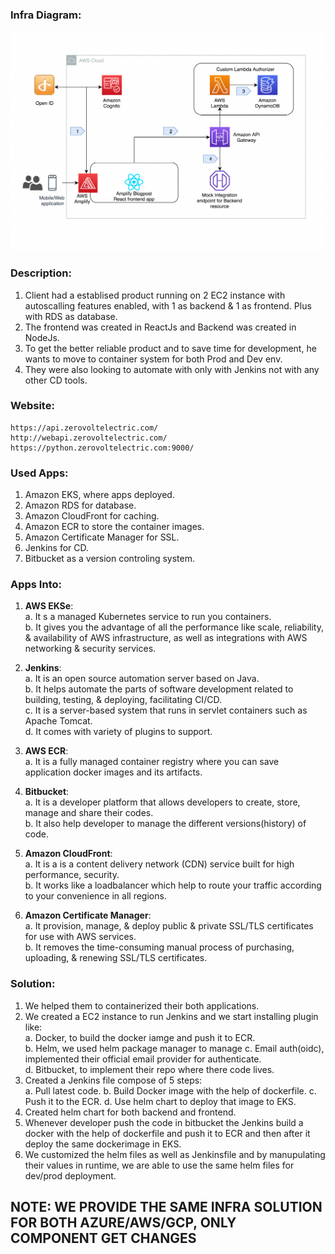 ### Infra Diagram:
![Screenshot](arch.png)

### Description:
1. Client had a establised product running on 2 EC2 instance with autoscalling features enabled, with 1 as backend & 1 as frontend. Plus with RDS as database.
2. The frontend was created in ReactJs and Backend was created in NodeJs.
3. To get the better reliable product and to save time for development, he wants to move to container system for both Prod and Dev env.
4. They were also looking to automate with only with Jenkins not with any other CD tools.

### Website: 
``````
https://api.zerovoltelectric.com/
http://webapi.zerovoltelectric.com/
https://python.zerovoltelectric.com:9000/
``````

### Used Apps:
1. Amazon EKS, where apps deployed.
2. Amazon RDS for database.
3. Amazon CloudFront for caching.
4. Amazon ECR to store the container images.
5. Amazon Certificate Manager for SSL.
6. Jenkins for CD.
7. Bitbucket as a version controling system.

### Apps Into:
1. **AWS EKSe**:<br/>
        a. It s a managed Kubernetes service to run you containers.<br/>
        b. It gives you the advantage of all the performance like scale, reliability, & availability of AWS infrastructure, as well as integrations with AWS networking & security services.

2. **Jenkins**:<br/>
            a. It is an open source automation server based on Java.<br/>
            b. It helps automate the parts of software development related to building, testing, & deploying, facilitating CI/CD.<br/>
            c. It is a server-based system that runs in servlet containers such as Apache Tomcat.<br/>
            d. It comes with variety of plugins to support.

3. **AWS ECR**:<br/>
            a. It is a fully managed container registry where you can save application docker images and its artifacts.

4. **Bitbucket**:<br/>
            a. It is a developer platform that allows developers to create, store, manage and share their codes.<br/>
            b. It also help developer to manage the different versions(history) of code.

5. **Amazon CloudFront**:<br/>
                    a. It is a is a content delivery network (CDN) service built for high performance, security.<br/>
                    b. It works like a loadbalancer which help to route your traffic according to your convenience in all regions.

6. **Amazon Certificate Manager**:<br/>
            a. It provision, manage, & deploy public & private SSL/TLS certificates for use with AWS services.<br/>
            b. It removes the time-consuming manual process of purchasing, uploading, & renewing SSL/TLS certificates.

### Solution:
1. We helped them to containerized their both applications.
2. We created a EC2 instance to run Jenkins and we start installing plugin like: <br/>
    a. Docker, to build the docker iamge and push it to ECR. <br/>
    b. Helm, we used helm package manager to manage
    c. Email auth(oidc), implemented their official email provider for authenticate. <br/>
    d. Bitbucket, to implement their repo where there code lives.
3. Created a Jenkins file compose of 5 steps:<br/>
    a. Pull latest code.
    b. Build Docker image with the help of dockerfile.
    c. Push it to the ECR.
    d. Use helm chart to deploy that image to EKS.
4. Created helm chart for both backend and frontend.
5. Whenever developer push the code in bitbucket the Jenkins build a docker with the help of dockerfile and push it to ECR and then after it deploy the same dockerimage in EKS.
6. We customized the helm files as well as Jenkinsfile and by manupulating their values in runtime, we are able to use the same helm files for dev/prod deployment.


## NOTE: WE PROVIDE THE SAME INFRA SOLUTION FOR BOTH AZURE/AWS/GCP, ONLY COMPONENT GET CHANGES